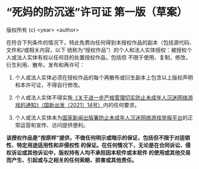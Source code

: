 # “死妈的防沉迷”许可证 第一版（草案）

版权所有 (c) \<year\> \<author\>

在符合下列条件的情况下，特此免费向任何得到本授权作品的副本（包括源代码、文件和/或相关内容，以下
统称为“授权作品”）的个人和法人实体授权：被授权个人或法人实体有权以任何目的处置授权作品，包括但
不限于使用、复制，修改，衍生利用、散布，发布和再许可：

1. 个人或法人实体必须在授权作品的每个再散布或衍生副本上包含以上版权声明和本许可证，不得自行修改。

2. 个人或法人实体不得实施[《关于进一步严格管理切实防止未成年人沉迷网络游戏的通知》（国新出发〔2021〕14号）](https://www.nppa.gov.cn/nppa/contents/279/98792.shtml)内的任何要求。

3. 个人或法人实体未为[国家新闻出版署防止未成年人沉迷网络游戏举报平台](https://jubao.chinaso.com/)的正常运营和宣传、访问提供便利。

**该授权作品是"按原样"提供，不做任何明示或暗示的保证，包括但不限于对适销性、特定用途适用性和非侵权性
的保证。在任何情况下，无论是在合同诉讼、侵权诉讼或其他诉讼中，版权持有人均不承担因本软件或本软件
的使用或其他交易而产生、引起或与之相关的任何索赔、损害或其他责任。**
